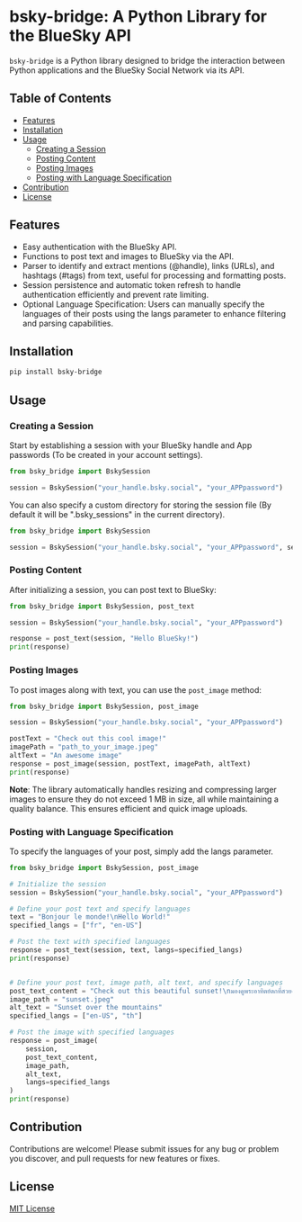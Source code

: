   # bsky-bridge: A Python Library for the BlueSky API

  `bsky-bridge` is a Python library designed to bridge the interaction between Python applications and the BlueSky Social Network via its API.

  ## Table of Contents

  - [Features](#features)
  - [Installation](#installation)
  - [Usage](#usage)
    - [Creating a Session](#creating-a-session)
    - [Posting Content](#posting-content)
    - [Posting Images](#posting-images)
    - [Posting with Language Specification](#Posting-with-Language-Specification)
  - [Contribution](#contribution)
  - [License](#license)

  ## Features

  - Easy authentication with the BlueSky API.
  - Functions to post text and images to BlueSky via the API.
  - Parser to identify and extract mentions (@handle), links (URLs), and hashtags (#tags) from text, useful for processing and formatting posts.
  - Session persistence and automatic token refresh to handle authentication efficiently and prevent rate limiting.
  - Optional Language Specification: Users can manually specify the languages of their posts using the langs parameter to enhance filtering and parsing capabilities.

  ## Installation

  ```bash
  pip install bsky-bridge
  ```

  ## Usage

  ### Creating a Session

  Start by establishing a session with your BlueSky handle and App passwords (To be created in your account settings).
  ```python
  from bsky_bridge import BskySession

  session = BskySession("your_handle.bsky.social", "your_APPpassword")
  ```

  You can also specify a custom directory for storing the session file (By default it will be ".bsky_sessions" in the current directory).
  ```python
  from bsky_bridge import BskySession

  session = BskySession("your_handle.bsky.social", "your_APPpassword", session_dir="/custom/path/to/sessions")
  ```

  ### Posting Content

  After initializing a session, you can post text to BlueSky:

  ```python
  from bsky_bridge import BskySession, post_text

  session = BskySession("your_handle.bsky.social", "your_APPpassword")

  response = post_text(session, "Hello BlueSky!")
  print(response)
  ```

  ### Posting Images

  To post images along with text, you can use the `post_image` method:

  ```python
  from bsky_bridge import BskySession, post_image

  session = BskySession("your_handle.bsky.social", "your_APPpassword")

  postText = "Check out this cool image!"
  imagePath = "path_to_your_image.jpeg"
  altText = "An awesome image"
  response = post_image(session, postText, imagePath, altText)
  print(response)
  ```

  **Note**: The library automatically handles resizing and compressing larger images to ensure they do not exceed 1 MB in size, all while maintaining a quality balance. This ensures efficient and quick image uploads.

  ### Posting with Language Specification
  To specify the languages of your post, simply add the langs parameter.

  ```python
  from bsky_bridge import BskySession, post_image

  # Initialize the session
  session = BskySession("your_handle.bsky.social", "your_APPpassword")

  # Define your post text and specify languages
  text = "Bonjour le monde!\nHello World!"
  specified_langs = ["fr", "en-US"]

  # Post the text with specified languages
  response = post_text(session, text, langs=specified_langs)
  print(response)


  # Define your post text, image path, alt text, and specify languages
  post_text_content = "Check out this beautiful sunset!\nมองดูพระอาทิตย์ตกที่สวยงามนี้!"
  image_path = "sunset.jpeg"
  alt_text = "Sunset over the mountains"
  specified_langs = ["en-US", "th"]

  # Post the image with specified languages
  response = post_image(
      session,
      post_text_content,
      image_path,
      alt_text,
      langs=specified_langs
  )
  print(response)
  ```

  ## Contribution

  Contributions are welcome! Please submit issues for any bug or problem you discover, and pull requests for new features or fixes.

  ## License

  [MIT License](LICENSE)
